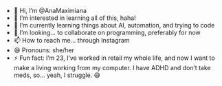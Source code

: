 - 👋 Hi, I’m @AnaMaximiana
- 👀 I’m interested in learning all of this, haha!
- 🌱 I’m currently learning things about AI, automation, and trying to code
- 💞️ I’m looking... to collaborate on programming, preferably for now
- 📫 How to reach me... through Instagram
- 😄 Pronouns: she/her
- ⚡ Fun fact: I’m 23, I’ve worked in retail my whole life, and now I want to make a living working from my computer. I have ADHD and don’t take meds, so... yeah, I struggle. 😅
  

<!---
AnaMaximiana/AnaMaximiana is a ✨ special ✨ repository because its `README.md` (this file) appears on your GitHub profile.
You can click the Preview link to take a look at your changes.
--->
